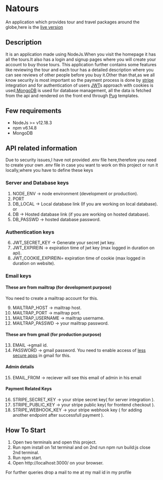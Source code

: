 # Natours

An application which provides tour and travel packages around the globe,here is the [live version](https://natours-explore.herokuapp.com/)

## Description

It is an application made using NodeJs.When you visit the homepage it has all the tours.It also has a login and signup pages where you will create your account to buy those tours. This application further contains some features like reviewing the tour and each tour has a detailed description where you can see reviews of other people before you buy it.Other than that,as we all know security is most important so the payment process is done by [stripe](https://stripe.com/) integration and for authentication of users [JWT](https://jwt.io/)s approach with cookies is used,[MongoDB](https://www.mongodb.com/) is used for database management, all the data is fetched from the api and rendered on the front end through [Pug](https://pugjs.org/api/getting-started.html) templates.

## Few requirements 
- NodeJs >= v12.18.3
- npm v6.14.8
- MongoDB

## API related information

Due to security issues,I have not provided .env file here,therefore you need to create your own .env file in case you want to work on this project or run it locally,where you have to define these keys

### Server and Database keys
1. NODE_ENV -> node environment (development or production).
2. PORT
3. DB_LOCAL -> Local database link (If you are working on local database).
   or 
4. DB -> Hosted database link (if you are working on hosted database).
5. DB_PASSWD -> hosted database password.

### Authentication keys
6. JWT_SECRET_KEY -> Generate your secret jwt key.
7. JWT_EXPIREIN -> expiration time of jwt key (max logged in duration on api).
8. JWT_COOKIE_EXPIREIN= expiration time of cookie (max logged in duration on website).

### Email keys 

#### These are from mailtrap (for development purpose)
You need to create a mailtrap account for this.

9. MAILTRAP_HOST -> mailtrap host.
10. MAILTRAP_PORT -> mailtrap port.
11. MAILTRAP_USERNAME -> mailtrap username.
12. MAILTRAP_PASSWD -> your mailtrap password.

 #### These are from gmail (for production purpose)
13. EMAIL ->gmail id.
14. PASSWORD -> gmail password.
You need to enable access of [less secure apps](https://myaccount.google.com/lesssecureapps) in gmail for this.

#### Admin details
15. EMAIL_FROM -> reciever will see this email of admin in his email

#### Payment Related Keys
   
16. STRIPE_SECRET_KEY -> your stripe secret key( for server integration ).
17. STRIPE_PUBLIC_KEY -> your stripe public key( for frontend checkout ).
18. STRIPE_WEBHOOK_KEY -> your stripe webhook key ( for adding another endpoint after successfull payment ).

## How To Start
1. Open two terminals and open this project.
2. Run npm install on 1st terminal and on 2nd run npm run build:js close 2nd terminal.
3. Run npm start.
4. Open http://localhost:3000/ on your browser.

For further queries drop a mail to me at my mail id in my profile 
 